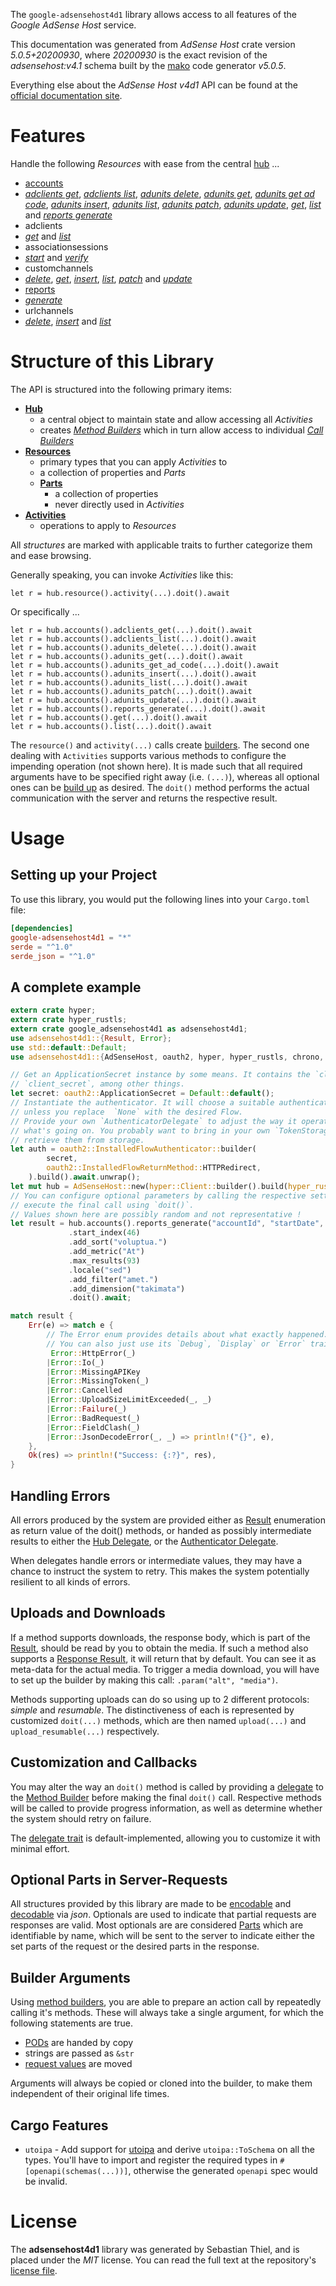 <!---
DO NOT EDIT !
This file was generated automatically from 'src/generator/templates/api/README.md.mako'
DO NOT EDIT !
-->
The `google-adsensehost4d1` library allows access to all features of the *Google AdSense Host* service.

This documentation was generated from *AdSense Host* crate version *5.0.5+20200930*, where *20200930* is the exact revision of the *adsensehost:v4.1* schema built by the [mako](http://www.makotemplates.org/) code generator *v5.0.5*.

Everything else about the *AdSense Host* *v4d1* API can be found at the
[official documentation site](https://developers.google.com/adsense/host/).
# Features

Handle the following *Resources* with ease from the central [hub](https://docs.rs/google-adsensehost4d1/5.0.5+20200930/google_adsensehost4d1/AdSenseHost) ... 

* [accounts](https://docs.rs/google-adsensehost4d1/5.0.5+20200930/google_adsensehost4d1/api::Account)
 * [*adclients get*](https://docs.rs/google-adsensehost4d1/5.0.5+20200930/google_adsensehost4d1/api::AccountAdclientGetCall), [*adclients list*](https://docs.rs/google-adsensehost4d1/5.0.5+20200930/google_adsensehost4d1/api::AccountAdclientListCall), [*adunits delete*](https://docs.rs/google-adsensehost4d1/5.0.5+20200930/google_adsensehost4d1/api::AccountAdunitDeleteCall), [*adunits get*](https://docs.rs/google-adsensehost4d1/5.0.5+20200930/google_adsensehost4d1/api::AccountAdunitGetCall), [*adunits get ad code*](https://docs.rs/google-adsensehost4d1/5.0.5+20200930/google_adsensehost4d1/api::AccountAdunitGetAdCodeCall), [*adunits insert*](https://docs.rs/google-adsensehost4d1/5.0.5+20200930/google_adsensehost4d1/api::AccountAdunitInsertCall), [*adunits list*](https://docs.rs/google-adsensehost4d1/5.0.5+20200930/google_adsensehost4d1/api::AccountAdunitListCall), [*adunits patch*](https://docs.rs/google-adsensehost4d1/5.0.5+20200930/google_adsensehost4d1/api::AccountAdunitPatchCall), [*adunits update*](https://docs.rs/google-adsensehost4d1/5.0.5+20200930/google_adsensehost4d1/api::AccountAdunitUpdateCall), [*get*](https://docs.rs/google-adsensehost4d1/5.0.5+20200930/google_adsensehost4d1/api::AccountGetCall), [*list*](https://docs.rs/google-adsensehost4d1/5.0.5+20200930/google_adsensehost4d1/api::AccountListCall) and [*reports generate*](https://docs.rs/google-adsensehost4d1/5.0.5+20200930/google_adsensehost4d1/api::AccountReportGenerateCall)
* adclients
 * [*get*](https://docs.rs/google-adsensehost4d1/5.0.5+20200930/google_adsensehost4d1/api::AdclientGetCall) and [*list*](https://docs.rs/google-adsensehost4d1/5.0.5+20200930/google_adsensehost4d1/api::AdclientListCall)
* associationsessions
 * [*start*](https://docs.rs/google-adsensehost4d1/5.0.5+20200930/google_adsensehost4d1/api::AssociationsessionStartCall) and [*verify*](https://docs.rs/google-adsensehost4d1/5.0.5+20200930/google_adsensehost4d1/api::AssociationsessionVerifyCall)
* customchannels
 * [*delete*](https://docs.rs/google-adsensehost4d1/5.0.5+20200930/google_adsensehost4d1/api::CustomchannelDeleteCall), [*get*](https://docs.rs/google-adsensehost4d1/5.0.5+20200930/google_adsensehost4d1/api::CustomchannelGetCall), [*insert*](https://docs.rs/google-adsensehost4d1/5.0.5+20200930/google_adsensehost4d1/api::CustomchannelInsertCall), [*list*](https://docs.rs/google-adsensehost4d1/5.0.5+20200930/google_adsensehost4d1/api::CustomchannelListCall), [*patch*](https://docs.rs/google-adsensehost4d1/5.0.5+20200930/google_adsensehost4d1/api::CustomchannelPatchCall) and [*update*](https://docs.rs/google-adsensehost4d1/5.0.5+20200930/google_adsensehost4d1/api::CustomchannelUpdateCall)
* [reports](https://docs.rs/google-adsensehost4d1/5.0.5+20200930/google_adsensehost4d1/api::Report)
 * [*generate*](https://docs.rs/google-adsensehost4d1/5.0.5+20200930/google_adsensehost4d1/api::ReportGenerateCall)
* urlchannels
 * [*delete*](https://docs.rs/google-adsensehost4d1/5.0.5+20200930/google_adsensehost4d1/api::UrlchannelDeleteCall), [*insert*](https://docs.rs/google-adsensehost4d1/5.0.5+20200930/google_adsensehost4d1/api::UrlchannelInsertCall) and [*list*](https://docs.rs/google-adsensehost4d1/5.0.5+20200930/google_adsensehost4d1/api::UrlchannelListCall)




# Structure of this Library

The API is structured into the following primary items:

* **[Hub](https://docs.rs/google-adsensehost4d1/5.0.5+20200930/google_adsensehost4d1/AdSenseHost)**
    * a central object to maintain state and allow accessing all *Activities*
    * creates [*Method Builders*](https://docs.rs/google-adsensehost4d1/5.0.5+20200930/google_adsensehost4d1/client::MethodsBuilder) which in turn
      allow access to individual [*Call Builders*](https://docs.rs/google-adsensehost4d1/5.0.5+20200930/google_adsensehost4d1/client::CallBuilder)
* **[Resources](https://docs.rs/google-adsensehost4d1/5.0.5+20200930/google_adsensehost4d1/client::Resource)**
    * primary types that you can apply *Activities* to
    * a collection of properties and *Parts*
    * **[Parts](https://docs.rs/google-adsensehost4d1/5.0.5+20200930/google_adsensehost4d1/client::Part)**
        * a collection of properties
        * never directly used in *Activities*
* **[Activities](https://docs.rs/google-adsensehost4d1/5.0.5+20200930/google_adsensehost4d1/client::CallBuilder)**
    * operations to apply to *Resources*

All *structures* are marked with applicable traits to further categorize them and ease browsing.

Generally speaking, you can invoke *Activities* like this:

```Rust,ignore
let r = hub.resource().activity(...).doit().await
```

Or specifically ...

```ignore
let r = hub.accounts().adclients_get(...).doit().await
let r = hub.accounts().adclients_list(...).doit().await
let r = hub.accounts().adunits_delete(...).doit().await
let r = hub.accounts().adunits_get(...).doit().await
let r = hub.accounts().adunits_get_ad_code(...).doit().await
let r = hub.accounts().adunits_insert(...).doit().await
let r = hub.accounts().adunits_list(...).doit().await
let r = hub.accounts().adunits_patch(...).doit().await
let r = hub.accounts().adunits_update(...).doit().await
let r = hub.accounts().reports_generate(...).doit().await
let r = hub.accounts().get(...).doit().await
let r = hub.accounts().list(...).doit().await
```

The `resource()` and `activity(...)` calls create [builders][builder-pattern]. The second one dealing with `Activities` 
supports various methods to configure the impending operation (not shown here). It is made such that all required arguments have to be 
specified right away (i.e. `(...)`), whereas all optional ones can be [build up][builder-pattern] as desired.
The `doit()` method performs the actual communication with the server and returns the respective result.

# Usage

## Setting up your Project

To use this library, you would put the following lines into your `Cargo.toml` file:

```toml
[dependencies]
google-adsensehost4d1 = "*"
serde = "^1.0"
serde_json = "^1.0"
```

## A complete example

```Rust
extern crate hyper;
extern crate hyper_rustls;
extern crate google_adsensehost4d1 as adsensehost4d1;
use adsensehost4d1::{Result, Error};
use std::default::Default;
use adsensehost4d1::{AdSenseHost, oauth2, hyper, hyper_rustls, chrono, FieldMask};

// Get an ApplicationSecret instance by some means. It contains the `client_id` and 
// `client_secret`, among other things.
let secret: oauth2::ApplicationSecret = Default::default();
// Instantiate the authenticator. It will choose a suitable authentication flow for you, 
// unless you replace  `None` with the desired Flow.
// Provide your own `AuthenticatorDelegate` to adjust the way it operates and get feedback about 
// what's going on. You probably want to bring in your own `TokenStorage` to persist tokens and
// retrieve them from storage.
let auth = oauth2::InstalledFlowAuthenticator::builder(
        secret,
        oauth2::InstalledFlowReturnMethod::HTTPRedirect,
    ).build().await.unwrap();
let mut hub = AdSenseHost::new(hyper::Client::builder().build(hyper_rustls::HttpsConnectorBuilder::new().with_native_roots().unwrap().https_or_http().enable_http1().build()), auth);
// You can configure optional parameters by calling the respective setters at will, and
// execute the final call using `doit()`.
// Values shown here are possibly random and not representative !
let result = hub.accounts().reports_generate("accountId", "startDate", "endDate")
             .start_index(46)
             .add_sort("voluptua.")
             .add_metric("At")
             .max_results(93)
             .locale("sed")
             .add_filter("amet.")
             .add_dimension("takimata")
             .doit().await;

match result {
    Err(e) => match e {
        // The Error enum provides details about what exactly happened.
        // You can also just use its `Debug`, `Display` or `Error` traits
         Error::HttpError(_)
        |Error::Io(_)
        |Error::MissingAPIKey
        |Error::MissingToken(_)
        |Error::Cancelled
        |Error::UploadSizeLimitExceeded(_, _)
        |Error::Failure(_)
        |Error::BadRequest(_)
        |Error::FieldClash(_)
        |Error::JsonDecodeError(_, _) => println!("{}", e),
    },
    Ok(res) => println!("Success: {:?}", res),
}

```
## Handling Errors

All errors produced by the system are provided either as [Result](https://docs.rs/google-adsensehost4d1/5.0.5+20200930/google_adsensehost4d1/client::Result) enumeration as return value of
the doit() methods, or handed as possibly intermediate results to either the 
[Hub Delegate](https://docs.rs/google-adsensehost4d1/5.0.5+20200930/google_adsensehost4d1/client::Delegate), or the [Authenticator Delegate](https://docs.rs/yup-oauth2/*/yup_oauth2/trait.AuthenticatorDelegate.html).

When delegates handle errors or intermediate values, they may have a chance to instruct the system to retry. This 
makes the system potentially resilient to all kinds of errors.

## Uploads and Downloads
If a method supports downloads, the response body, which is part of the [Result](https://docs.rs/google-adsensehost4d1/5.0.5+20200930/google_adsensehost4d1/client::Result), should be
read by you to obtain the media.
If such a method also supports a [Response Result](https://docs.rs/google-adsensehost4d1/5.0.5+20200930/google_adsensehost4d1/client::ResponseResult), it will return that by default.
You can see it as meta-data for the actual media. To trigger a media download, you will have to set up the builder by making
this call: `.param("alt", "media")`.

Methods supporting uploads can do so using up to 2 different protocols: 
*simple* and *resumable*. The distinctiveness of each is represented by customized 
`doit(...)` methods, which are then named `upload(...)` and `upload_resumable(...)` respectively.

## Customization and Callbacks

You may alter the way an `doit()` method is called by providing a [delegate](https://docs.rs/google-adsensehost4d1/5.0.5+20200930/google_adsensehost4d1/client::Delegate) to the 
[Method Builder](https://docs.rs/google-adsensehost4d1/5.0.5+20200930/google_adsensehost4d1/client::CallBuilder) before making the final `doit()` call. 
Respective methods will be called to provide progress information, as well as determine whether the system should 
retry on failure.

The [delegate trait](https://docs.rs/google-adsensehost4d1/5.0.5+20200930/google_adsensehost4d1/client::Delegate) is default-implemented, allowing you to customize it with minimal effort.

## Optional Parts in Server-Requests

All structures provided by this library are made to be [encodable](https://docs.rs/google-adsensehost4d1/5.0.5+20200930/google_adsensehost4d1/client::RequestValue) and 
[decodable](https://docs.rs/google-adsensehost4d1/5.0.5+20200930/google_adsensehost4d1/client::ResponseResult) via *json*. Optionals are used to indicate that partial requests are responses 
are valid.
Most optionals are are considered [Parts](https://docs.rs/google-adsensehost4d1/5.0.5+20200930/google_adsensehost4d1/client::Part) which are identifiable by name, which will be sent to 
the server to indicate either the set parts of the request or the desired parts in the response.

## Builder Arguments

Using [method builders](https://docs.rs/google-adsensehost4d1/5.0.5+20200930/google_adsensehost4d1/client::CallBuilder), you are able to prepare an action call by repeatedly calling it's methods.
These will always take a single argument, for which the following statements are true.

* [PODs][wiki-pod] are handed by copy
* strings are passed as `&str`
* [request values](https://docs.rs/google-adsensehost4d1/5.0.5+20200930/google_adsensehost4d1/client::RequestValue) are moved

Arguments will always be copied or cloned into the builder, to make them independent of their original life times.

[wiki-pod]: http://en.wikipedia.org/wiki/Plain_old_data_structure
[builder-pattern]: http://en.wikipedia.org/wiki/Builder_pattern
[google-go-api]: https://github.com/google/google-api-go-client

## Cargo Features

* `utoipa` - Add support for [utoipa](https://crates.io/crates/utoipa) and derive `utoipa::ToSchema` on all
the types. You'll have to import and register the required types in `#[openapi(schemas(...))]`, otherwise the
generated `openapi` spec would be invalid.


# License
The **adsensehost4d1** library was generated by Sebastian Thiel, and is placed 
under the *MIT* license.
You can read the full text at the repository's [license file][repo-license].

[repo-license]: https://github.com/Byron/google-apis-rsblob/main/LICENSE.md

